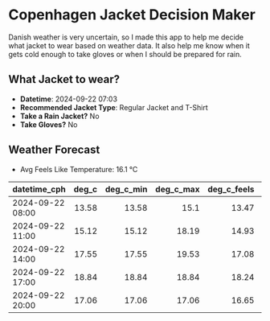 
# Copenhagen Jacket Decision Maker

Danish weather is very uncertain, so I made this app to help me decide what jacket to wear based on weather data. 
It also help me know when it gets cold enough to take gloves or when I should be prepared for rain.

## What Jacket to wear?

- **Datetime**: 2024-09-22 07:03
- **Recommended Jacket Type**: Regular Jacket and T-Shirt
- **Take a Rain Jacket?** No
- **Take Gloves?** No

## Weather Forecast
- Avg Feels Like Temperature: 16.1 °C

| datetime_cph     |   deg_c |   deg_c_min |   deg_c_max |   deg_c_feels | weather   | wind   | rain   |
|:-----------------|--------:|------------:|------------:|--------------:|:----------|:-------|:-------|
| 2024-09-22 08:00 |   13.58 |       13.58 |       15.1  |         13.47 | Clouds    | Low    | None   |
| 2024-09-22 11:00 |   15.12 |       15.12 |       18.19 |         14.93 | Clouds    | Low    | None   |
| 2024-09-22 14:00 |   17.55 |       17.55 |       19.53 |         17.08 | Clouds    | Low    | None   |
| 2024-09-22 17:00 |   18.84 |       18.84 |       18.84 |         18.24 | Clouds    | Low    | None   |
| 2024-09-22 20:00 |   17.06 |       17.06 |       17.06 |         16.65 | Clouds    | Low    | None   |
        